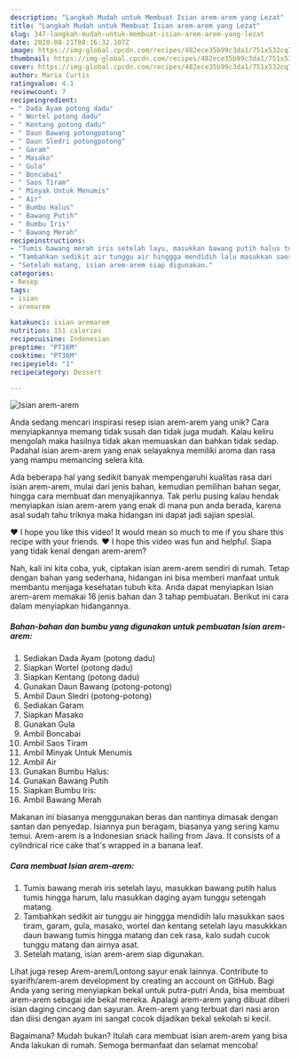 ```yaml
---
description: "Langkah Mudah untuk Membuat Isian arem-arem yang Lezat"
title: "Langkah Mudah untuk Membuat Isian arem-arem yang Lezat"
slug: 347-langkah-mudah-untuk-membuat-isian-arem-arem-yang-lezat
date: 2020-08-21T08:16:32.107Z
image: https://img-global.cpcdn.com/recipes/482ece35b99c3da1/751x532cq70/isian-arem-arem-foto-resep-utama.jpg
thumbnail: https://img-global.cpcdn.com/recipes/482ece35b99c3da1/751x532cq70/isian-arem-arem-foto-resep-utama.jpg
cover: https://img-global.cpcdn.com/recipes/482ece35b99c3da1/751x532cq70/isian-arem-arem-foto-resep-utama.jpg
author: Maria Curtis
ratingvalue: 4.1
reviewcount: 7
recipeingredient:
- " Dada Ayam potong dadu"
- " Wortel potong dadu"
- " Kentang potong dadu"
- " Daun Bawang potongpotong"
- " Daun Sledri potongpotong"
- " Garam"
- " Masako"
- " Gula"
- " Boncabai"
- " Saos Tiram"
- " Minyak Untuk Menumis"
- " Air"
- " Bumbu Halus"
- " Bawang Putih"
- " Bumbu Iris"
- " Bawang Merah"
recipeinstructions:
- "Tumis bawang merah iris setelah layu, masukkan bawang putih halus tumis hingga harum, lalu masukkan daging ayam tunggu setengah matang."
- "Tambahkan sedikit air tunggu air hinggga mendidih lalu masukkan saos tiram, garam, gula, masako, wortel dan kentang setelah layu masukkkan daun bawang tumis hingga matang dan cek rasa, kalo sudah cucok tunggu matang dan airnya asat."
- "Setelah matang, isian arem-arem siap digunakan."
categories:
- Resep
tags:
- isian
- aremarem

katakunci: isian aremarem 
nutrition: 151 calories
recipecuisine: Indonesian
preptime: "PT16M"
cooktime: "PT36M"
recipeyield: "1"
recipecategory: Dessert

---
```



![Isian arem-arem](https://img-global.cpcdn.com/recipes/482ece35b99c3da1/751x532cq70/isian-arem-arem-foto-resep-utama.jpg)

Anda sedang mencari inspirasi resep isian arem-arem yang unik? Cara menyiapkannya memang tidak susah dan tidak juga mudah. Kalau keliru mengolah maka hasilnya tidak akan memuaskan dan bahkan tidak sedap. Padahal isian arem-arem yang enak selayaknya memiliki aroma dan rasa yang mampu memancing selera kita.

Ada beberapa hal yang sedikit banyak mempengaruhi kualitas rasa dari isian arem-arem, mulai dari jenis bahan, kemudian pemilihan bahan segar, hingga cara membuat dan menyajikannya. Tak perlu pusing kalau hendak menyiapkan isian arem-arem yang enak di mana pun anda berada, karena asal sudah tahu triknya maka hidangan ini dapat jadi sajian spesial.

❤ I hope you like this video! It would mean so much to me if you share this recipe with your friends. ❤ I hope this video was fun and helpful. Siapa yang tidak kenal dengan arem-arem?


Nah, kali ini kita coba, yuk, ciptakan isian arem-arem sendiri di rumah. Tetap dengan bahan yang sederhana, hidangan ini bisa memberi manfaat untuk membantu menjaga kesehatan tubuh kita. Anda dapat menyiapkan Isian arem-arem memakai 16 jenis bahan dan 3 tahap pembuatan. Berikut ini cara dalam menyiapkan hidangannya.

<!--inarticleads1-->

##### Bahan-bahan dan bumbu yang digunakan untuk pembuatan Isian arem-arem:

1. Sediakan  Dada Ayam (potong dadu)
1. Siapkan  Wortel (potong dadu)
1. Siapkan  Kentang (potong dadu)
1. Gunakan  Daun Bawang (potong-potong)
1. Ambil  Daun Sledri (potong-potong)
1. Sediakan  Garam
1. Siapkan  Masako
1. Gunakan  Gula
1. Ambil  Boncabai
1. Ambil  Saos Tiram
1. Ambil  Minyak Untuk Menumis
1. Ambil  Air
1. Gunakan  Bumbu Halus:
1. Gunakan  Bawang Putih
1. Siapkan  Bumbu Iris:
1. Ambil  Bawang Merah


Makanan ini biasanya menggunakan beras dan nantinya dimasak dengan santan dan penyedap. Isiannya pun beragam, biasanya yang sering kamu temui. Arem-arem is a Indonesian snack hailing from Java. It consists of a cylindrical rice cake that&#39;s wrapped in a banana leaf. 

<!--inarticleads2-->

##### Cara membuat Isian arem-arem:

1. Tumis bawang merah iris setelah layu, masukkan bawang putih halus tumis hingga harum, lalu masukkan daging ayam tunggu setengah matang.
1. Tambahkan sedikit air tunggu air hinggga mendidih lalu masukkan saos tiram, garam, gula, masako, wortel dan kentang setelah layu masukkkan daun bawang tumis hingga matang dan cek rasa, kalo sudah cucok tunggu matang dan airnya asat.
1. Setelah matang, isian arem-arem siap digunakan.


Lihat juga resep Arem-arem/Lontong sayur enak lainnya. Contribute to syarifh/arem-arem development by creating an account on GitHub. Bagi Anda yang sering menyiapkan bekal untuk putra-putri Anda, bisa membuat arem-arem sebagai ide bekal mereka. Apalagi arem-arem yang dibuat diberi isian daging cincang dan sayuran. Arem-arem yang terbuat dari nasi aron dan diisi dengan ayam ini sangat cocok dijadikan bekal sekolah si kecil. 

Bagaimana? Mudah bukan? Itulah cara membuat isian arem-arem yang bisa Anda lakukan di rumah. Semoga bermanfaat dan selamat mencoba!
